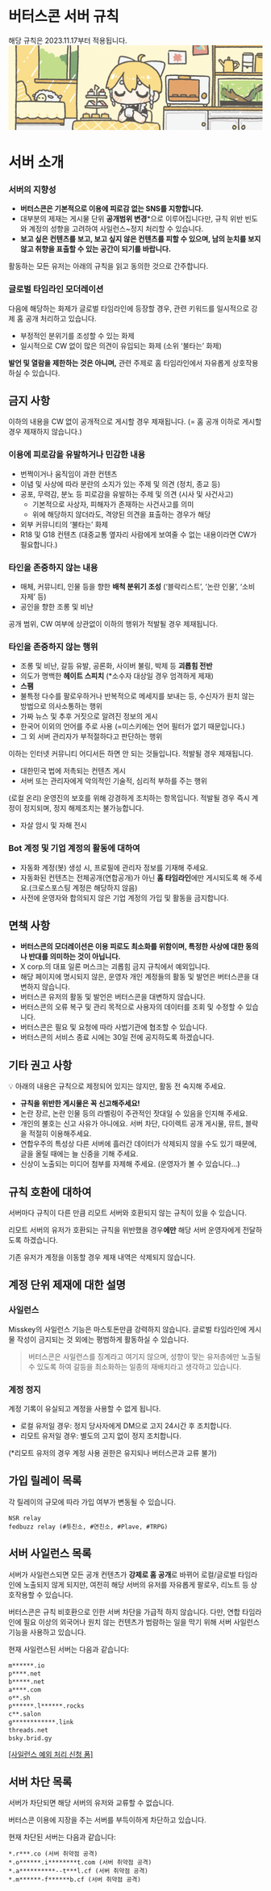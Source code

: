 # 버터스콘 서버 규칙

해당 규칙은 2023.11.17부터 적용됩니다.
![banner.png](banner.png)
# 서버 소개

### 서버의 지향성

- **버터스콘은 기본적으로 이용에 피로감 없는 SNS를 지향합니다.**
- 대부분의 제재는 게시물 단위 **공개범위 변경***으로 이루어집니다만, 규칙 위반 빈도와 계정의 성향을 고려하여 사일런스~정지 처리할 수 있습니다.
- **보고 싶은 컨텐츠를 보고, 보고 싶지 않은 컨텐츠를 피할 수 있으며, 남의 눈치를 보지 않고 취향을 표출할 수 있는 공간이 되기를 바랍니다.**

활동하는 모든 유저는 아래의 규칙을 읽고 동의한 것으로 간주합니다.
### 글로벌 타임라인 모더레이션

다음에 해당하는 화제가 글로벌 타임라인에 등장할 경우, 관련 키워드를 일시적으로 강제 홈 공개 처리하고 있습니다.

- 부정적인 분위기를 조성할 수 있는 화제
- 일시적으로 CW 없이 많은 의견이 유입되는 화제 (소위 ‘불타는’ 화제)

**발언 및 열람을 제한하는 것은 아니며,** 관련 주제로 홈 타임라인에서 자유롭게 상호작용하실 수 있습니다.

## 금지 사항

<aside>
이하의 내용을 CW 없이 공개적으로 게시할 경우 제재됩니다.
(= 홈 공개 이하로 게시할 경우 제재하지 않습니다.)
</aside>

### 이용에 피로감을 유발하거나 민감한 내용
- 번쩍이거나 움직임이 과한 컨텐츠
- 이념 및 사상에 따라 분란의 소지가 있는 주제 및 의견 (정치, 종교 등)
- 공포, 무력감, 분노 등 피로감을 유발하는 주제 및 의견 (시사 및 사건사고)
    - 기본적으로 사상자, 피해자가 존재하는 사건사고를 의미
    - 위에 해당하지 않더라도, 격양된 의견을 표출하는 경우가 해당
- 외부 커뮤니티의 ‘불타는’ 화제
- R18 및 G18 컨텐츠 (대중교통 옆자리 사람에게 보여줄 수 없는 내용이라면 CW가 필요합니다.)
### 타인을 존중하지 않는 내용
- 매체, 커뮤니티, 인물 등을 향한 **배척 분위기 조성** (‘블락리스트’, ‘논란 인물’, ‘소비 자제’ 등)
- 공인을 향한 조롱 및 비난

<aside>
공개 범위, CW 여부에 상관없이 이하의 행위가 적발될 경우 제재됩니다.
</aside>

### 타인을 존중하지 않는 행위
- 조롱 및 비난, 갈등 유발, 공론화, 사이버 불링, 박제 등 **괴롭힘 전반**
- 의도가 명백한 **헤이트 스피치** (*소수자 대상일 경우 엄격하게 제재)
- **스팸**
- 불특정 다수를 팔로우하거나 반복적으로 메세지를 보내는 등, 수신자가 원치 않는 방법으로 의사소통하는 행위
- 가짜 뉴스 및 추후 거짓으로 알려진 정보의 게시
- 한국어 이외의 언어를 주로 사용 (=미스키에는 언어 필터가 없기 때문입니다.)
- 그 외 서버 관리자가 부적절하다고 판단하는 행위


<aside>
이하는 인터넷 커뮤니티 어디서든 하면 안 되는 것들입니다. 적발될 경우 제재됩니다.
</aside>

- 대한민국 법에 저촉되는 컨텐츠 게시
- 서버 또는 관리자에게 악의적인 기술적, 심리적 부하를 주는 행위

<aside>
(로컬 온리) 운영진의 보호를 위해 강경하게 조치하는 항목입니다. 
적발될 경우 즉시 계정이 정지되며, 정지 해제조치는 불가능합니다.
</aside>

- 자살 암시 및 자해 전시


### Bot 계정 및 기업 계정의 활동에 대하여

- 자동화 계정(봇) 생성 시, 프로필에 관리자 정보를 기재해 주세요.
- 자동화된 컨텐츠는 전체공개(연합공개)가 아닌 **홈 타임라인**에만 게시되도록 해 주세요.(크로스포스팅 계정은 해당하지 않음)
- 사전에 운영자와 합의되지 않은 기업 계정의 가입 및 활동을 금지합니다.


## 면책 사항

- **버터스콘의 모더레이션은 이용 피로도 최소화를 위함이며, 특정한 사상에 대한 동의나 반대를 의미하는 것이 아닙니다.**
- X corp.의 대표 일론 머스크는 괴롭힘 금지 규칙에서 예외입니다.
- 해당 페이지에 명시되지 않은, 운영자 개인 계정들의 활동 및 발언은 버터스콘을 대변하지 않습니다.
- 버터스콘 유저의 활동 및 발언은 버터스콘을 대변하지 않습니다.
- 버터스콘의 오류 복구 및 관리 목적으로 사용자의 데이터를 조회 및 수정할 수 있습니다.
- 버터스콘은 필요 및 요청에 따라 사법기관에 협조할 수 있습니다.
- 버터스콘의 서비스 종료 시에는 30일 전에 공지하도록 하겠습니다.

## 기타 권고 사항

<aside>
💡 아래의 내용은 규칙으로 제정되어 있지는 않지만, 활동 전 숙지해 주세요.
</aside>

- **규칙을 위반한 게시물은 꼭 신고해주세요!**
- 논란 장르, 논란 인물 등의 라벨링이 주관적인 잣대일 수 있음을 인지해 주세요.
- 개인의 불호는 신고 사유가 아니에요. 서버 차단, 다이렉트 공개 게시물, 뮤트, 블락을 적절히 이용해주세요.
- 연합우주의 특성상 다른 서버에 흘러간 데이터가 삭제되지 않을 수도 있기 때문에, 글을 올릴 때에는 늘 신중을 기해 주세요.
- 신상이 노출되는 미디어 첨부를 자제해 주세요. (운영자가 볼 수 있습니다...)

## 규칙 호환에 대하여

서버마다 규칙이 다른 만큼 리모트 서버와 호환되지 않는 규칙이 있을 수 있습니다. 

리모트 서버의 유저가 호환되는 규칙을 위반했을 경우**에만** 해당 서버 운영자에게 전달하도록 하겠습니다.

기존 유저가 계정을 이동할 경우 제재 내역은 삭제되지 않습니다.

## 계정 단위 제재에 대한 설명

### 사일런스

Misskey의 사일런스 기능은 마스토돈만큼 강력하지 않습니다. 글로벌 타임라인에 게시물 작성이 금지되는 것 외에는 평범하게 활동하실 수 있습니다.

> 버터스콘은 사일런스를 징계라고 여기지 않으며, 
성향이 맞는 유저층에만 노출될 수 있도록 하여 갈등을 최소화하는 일종의 재배치라고 생각하고 있습니다.
> 

### 계정 정지

계정 기록이 유실되고 계정을 사용할 수 없게 됩니다.

- 로컬 유저일 경우: 정지 당사자에게 DM으로 고지 24시간 후 조치합니다.
- 리모트 유저일 경우: 별도의 고지 없이 정지 조치합니다.

(*리모트 유저의 경우 계정 사용 권한은 유지되나 버터스콘과 교류 불가)



## 가입 릴레이 목록

각 릴레이의 규모에 따라 가입 여부가 변동될 수 있습니다.

```
NSR relay
fedbuzz relay (#툿친소, #연친소, #Plave, #TRPG)
```



## 서버 사일런스 목록

<aside>

서버가 사일런스되면 모든 공개 컨텐츠가 **강제로 홈 공개**로 바뀌어 로컬/글로벌 타임라인에 노출되지 않게 되지만, 여전히 해당 서버의 유저를 자유롭게 팔로우, 리노트 등 상호작용할 수 있습니다.

</aside>

버터스콘은 규칙 비호환으로 인한 서버 차단을 가급적 하지 않습니다.
다만, 연합 타임라인에 필요 이상의 외국어나 원치 않는 컨텐츠가 범람하는 일을 막기 위해 서버 사일런스 기능을 사용하고 있습니다.

현재 사일런스된 서버는 다음과 같습니다:

```text
m******.io
p****.net
b*****.net
a****.com
o**.sh
p******.l******.rocks
c**.salon
g************.link
threads.net
bsky.brid.gy
```

[[사일런스 예외 처리 신청 폼]](https://forms.gle/BDwHV9bRwcNFAaKg7)


## 서버 차단 목록

<aside>
서버가 차단되면 해당 서버의 유저와 교류할 수 없습니다.

</aside>

버터스콘 이용에 지장을 주는 서버를 부득이하게 차단하고 있습니다.

현재 차단된 서버는 다음과 같습니다:

```text
*.r***.co (서버 취약점 공격)
*.o******.i********t.com (서버 취약점 공격)
*.a**********--t***l.cf (서버 취약점 공격)
*.m******-f******b.cf (서버 취약점 공격)
```

</aside>

